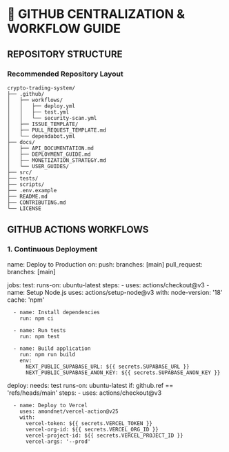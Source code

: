 
# 🔧 GITHUB CENTRALIZATION & WORKFLOW GUIDE

## REPOSITORY STRUCTURE

### Recommended Repository Layout
```
crypto-trading-system/
├── .github/
│   ├── workflows/
│   │   ├── deploy.yml
│   │   ├── test.yml
│   │   └── security-scan.yml
│   ├── ISSUE_TEMPLATE/
│   ├── PULL_REQUEST_TEMPLATE.md
│   └── dependabot.yml
├── docs/
│   ├── API_DOCUMENTATION.md
│   ├── DEPLOYMENT_GUIDE.md
│   ├── MONETIZATION_STRATEGY.md
│   └── USER_GUIDES/
├── src/
├── tests/
├── scripts/
├── .env.example
├── README.md
├── CONTRIBUTING.md
└── LICENSE
```

## GITHUB ACTIONS WORKFLOWS

### 1. Continuous Deployment
<lov-write file_path=".github/workflows/deploy.yml">
name: Deploy to Production
on:
  push:
    branches: [main]
  pull_request:
    branches: [main]

jobs:
  test:
    runs-on: ubuntu-latest
    steps:
      - uses: actions/checkout@v3
      - name: Setup Node.js
        uses: actions/setup-node@v3
        with:
          node-version: '18'
          cache: 'npm'
      
      - name: Install dependencies
        run: npm ci
      
      - name: Run tests
        run: npm test
      
      - name: Build application
        run: npm run build
        env:
          NEXT_PUBLIC_SUPABASE_URL: ${{ secrets.SUPABASE_URL }}
          NEXT_PUBLIC_SUPABASE_ANON_KEY: ${{ secrets.SUPABASE_ANON_KEY }}

  deploy:
    needs: test
    runs-on: ubuntu-latest
    if: github.ref == 'refs/heads/main'
    steps:
      - uses: actions/checkout@v3
      
      - name: Deploy to Vercel
        uses: amondnet/vercel-action@v25
        with:
          vercel-token: ${{ secrets.VERCEL_TOKEN }}
          vercel-org-id: ${{ secrets.VERCEL_ORG_ID }}
          vercel-project-id: ${{ secrets.VERCEL_PROJECT_ID }}
          vercel-args: '--prod'

